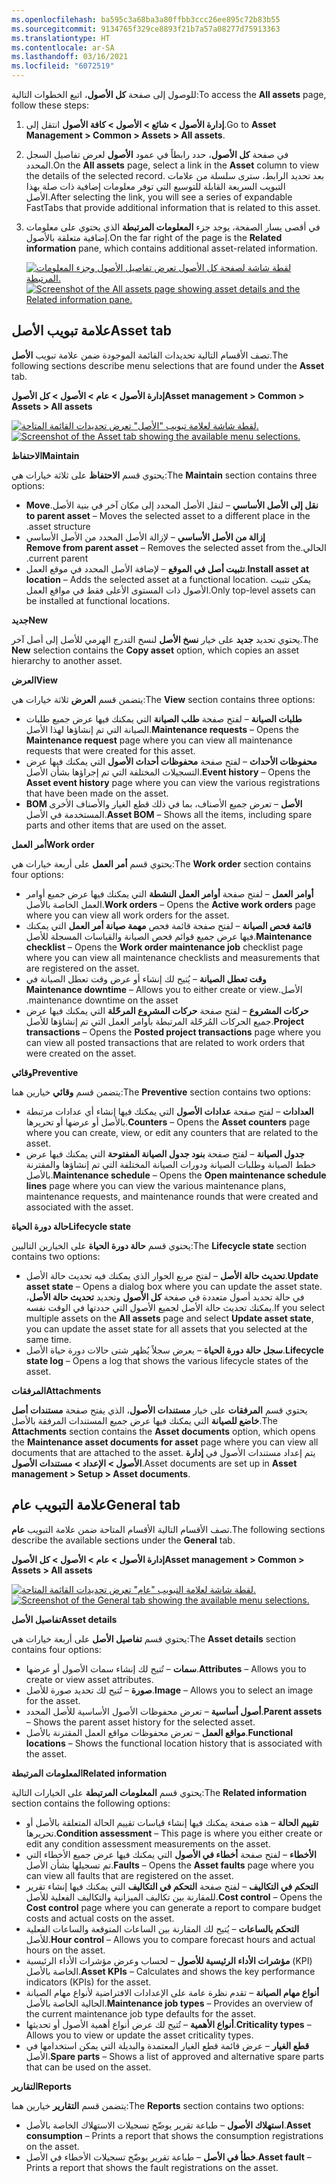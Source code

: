 ```yaml
---
ms.openlocfilehash: ba595c3a68ba3a80ffbb3ccc26ee895c72b83b55
ms.sourcegitcommit: 9134765f329ce8893f21b7a57a08277d75913363
ms.translationtype: HT
ms.contentlocale: ar-SA
ms.lasthandoff: 03/16/2021
ms.locfileid: "6072519"
---
```

<span data-ttu-id="be317-101">للوصول إلى صفحة **كل الأصول**، اتبع الخطوات التالية:</span><span class="sxs-lookup"><span data-stu-id="be317-101">To access the **All assets** page, follow these steps:</span></span>

1.  <span data-ttu-id="be317-102">انتقل إلى **‎إدارة الأصول > شائع > الأصول > كافة الأصول**.</span><span class="sxs-lookup"><span data-stu-id="be317-102">Go to **Asset Management > Common > Assets > All assets**.</span></span>
2.  <span data-ttu-id="be317-103">في صفحة **كل الأصول**، حدد رابطاً في عمود **الأصول** لعرض تفاصيل السجل المحدد.</span><span class="sxs-lookup"><span data-stu-id="be317-103">On the **All assets** page, select a link in the **Asset** column to view the details of the selected record.</span></span> <span data-ttu-id="be317-104">بعد تحديد الرابط، سترى سلسلة من علامات التبويب السريعة القابلة للتوسيع التي توفر معلومات إضافية ذات صلة بهذا الأصل.</span><span class="sxs-lookup"><span data-stu-id="be317-104">After selecting the link, you will see a series of expandable FastTabs that provide additional information that is related to this asset.</span></span> 
3.  <span data-ttu-id="be317-105">في أقصى يسار الصفحة، يوجد جزء **المعلومات المرتبطة** الذي يحتوي على معلومات إضافية متعلقة بالأصول.</span><span class="sxs-lookup"><span data-stu-id="be317-105">On the far right of the page is the **Related information** pane, which contains additional asset-related information.</span></span> 

    <span data-ttu-id="be317-106">[![لقطة شاشة لصفحة كل الأصول تعرض تفاصيل الأصول وجزء المعلومات المرتبطة.](../media/asset-details-ssm.png)](../media/asset-details-ssm.png#lightbox)</span><span class="sxs-lookup"><span data-stu-id="be317-106">[![Screenshot of the All assets page showing asset details and the Related information pane.](../media/asset-details-ssm.png)](../media/asset-details-ssm.png#lightbox)</span></span>
 

## <a name="asset-tab"></a><span data-ttu-id="be317-107">علامة تبويب الأصل</span><span class="sxs-lookup"><span data-stu-id="be317-107">Asset tab</span></span>
<span data-ttu-id="be317-108">تصف الأقسام التالية تحديدات القائمة الموجودة ضمن علامة تبويب **الأصل**.</span><span class="sxs-lookup"><span data-stu-id="be317-108">The following sections describe menu selections that are found under the **Asset** tab.</span></span>

<span data-ttu-id="be317-109">**‎إدارة الأصول > عام > الأصول > كل الأصول**</span><span class="sxs-lookup"><span data-stu-id="be317-109">**Asset management > Common > Assets > All assets**</span></span>

<span data-ttu-id="be317-110">[![لقطة شاشة لعلامة تبويب "الأصل" تعرض تحديدات القائمة المتاحة.](../media/all-assets-menu-ssm.png)](../media/all-assets-menu-ssm.png#lightbox)</span><span class="sxs-lookup"><span data-stu-id="be317-110">[![Screenshot of the Asset tab showing the available menu selections.](../media/all-assets-menu-ssm.png)](../media/all-assets-menu-ssm.png#lightbox)</span></span>

<span data-ttu-id="be317-111">**الاحتفاظ**</span><span class="sxs-lookup"><span data-stu-id="be317-111">**Maintain**</span></span>

<span data-ttu-id="be317-112">يحتوي قسم **الاحتفاظ** على ثلاثة خيارات هي:</span><span class="sxs-lookup"><span data-stu-id="be317-112">The **Maintain** section contains three options:</span></span>

- <span data-ttu-id="be317-113">**‬‏‫نقل إلى الأصل الأساسي** – لنقل الأصل المحدد إلى مكان آخر في بنية الأصل.</span><span class="sxs-lookup"><span data-stu-id="be317-113">**Move to parent asset** – Moves the selected asset to a different place in the asset structure.</span></span>
- <span data-ttu-id="be317-114">**‏‫إزالة من الأصل الأساسي** – لإزالة الأصل المحدد من الأصل الأساسي الحالي.</span><span class="sxs-lookup"><span data-stu-id="be317-114">**Remove from parent asset** – Removes the selected asset from the current parent.</span></span>
- <span data-ttu-id="be317-115">**تثبيت أصل في الموقع** – لإضافة الأصل المحدد في موقع العمل.</span><span class="sxs-lookup"><span data-stu-id="be317-115">**Install asset at location** – Adds the selected asset at a functional location.</span></span> <span data-ttu-id="be317-116">يمكن تثبيت الأصول ذات المستوى الأعلى فقط في مواقع العمل.</span><span class="sxs-lookup"><span data-stu-id="be317-116">Only top-level assets can be installed at functional locations.</span></span>


<span data-ttu-id="be317-117">**جديد**</span><span class="sxs-lookup"><span data-stu-id="be317-117">**New**</span></span>

<span data-ttu-id="be317-118">يحتوي تحديد **جديد** على خيار **نسخ الأصل** لنسخ التدرج الهرمي للأصل إلى أصل آخر.</span><span class="sxs-lookup"><span data-stu-id="be317-118">The **New** selection contains the **Copy asset** option, which copies an asset hierarchy to another asset.</span></span>

<span data-ttu-id="be317-119">**العرض**</span><span class="sxs-lookup"><span data-stu-id="be317-119">**View**</span></span>

<span data-ttu-id="be317-120">يتضمن قسم **العرض** ثلاثة خيارات هي:</span><span class="sxs-lookup"><span data-stu-id="be317-120">The **View** section contains three options:</span></span>

- <span data-ttu-id="be317-121">**طلبات الصيانة** – لفتح صفحة **طلب الصيانة** التي يمكنك فيها عرض جميع طلبات الصيانة التي تم إنشاؤها لهذا الأصل.</span><span class="sxs-lookup"><span data-stu-id="be317-121">**Maintenance requests** – Opens the **Maintenance request** page where you can view all maintenance requests that were created for this asset.</span></span>
- <span data-ttu-id="be317-122">**محفوظات الأحداث** – لفتح صفحة **محفوظات أحداث الأصول** التي يمكنك فيها عرض التسجيلات المختلفة التي تم إجراؤها بشأن الأصل.</span><span class="sxs-lookup"><span data-stu-id="be317-122">**Event history** – Opens the **Asset event history** page where you can view the various registrations that have been made on the asset.</span></span>
- <span data-ttu-id="be317-123">**BOM الأصل** – تعرض جميع الأصناف، بما في ذلك قطع الغيار والأصناف الأخرى المستخدمة في الأصل.</span><span class="sxs-lookup"><span data-stu-id="be317-123">**Asset BOM** – Shows all the items, including spare parts and other items that are used on the asset.</span></span>

<span data-ttu-id="be317-124">**أمر العمل**</span><span class="sxs-lookup"><span data-stu-id="be317-124">**Work order**</span></span>

<span data-ttu-id="be317-125">يحتوي قسم **أمر العمل** على أربعة خيارات هي:</span><span class="sxs-lookup"><span data-stu-id="be317-125">The **Work order** section contains four options:</span></span>

- <span data-ttu-id="be317-126">**أوامر العمل** – لفتح صفحة **أوامر العمل النشطة** التي يمكنك فيها عرض جميع أوامر العمل الخاصة بالأصل.</span><span class="sxs-lookup"><span data-stu-id="be317-126">**Work orders** – Opens the **Active work orders** page where you can view all work orders for the asset.</span></span>
- <span data-ttu-id="be317-127">**قائمة فحص الصيانة** – لفتح صفحة قائمة فحص **مهمة صيانة أمر العمل** التي يمكنك فيها عرض جميع قوائم فحص الصيانة والقياسات المسجلة للأصل.</span><span class="sxs-lookup"><span data-stu-id="be317-127">**Maintenance checklist** – Opens the **Work order maintenance job** checklist page where you can view all maintenance checklists and measurements that are registered on the asset.</span></span>
- <span data-ttu-id="be317-128">**‏‫وقت تعطل الصيانة** – يُتيح لك إنشاء أو عرض وقت تعطل الصيانة في الأصل.</span><span class="sxs-lookup"><span data-stu-id="be317-128">**Maintenance downtime** – Allows you to either create or view maintenance downtime on the asset.</span></span>
- <span data-ttu-id="be317-129">**حركات المشروع** – لفتح صفحة **حركات المشروع المرحّلة** التي يمكنك فيها عرض جميع الحركات المُرحّلة المرتبطة بأوامر العمل التي تم إنشاؤها للأصل.</span><span class="sxs-lookup"><span data-stu-id="be317-129">**Project transactions** – Opens the **Posted project transactions** page where you can view all posted transactions that are related to work orders that were created on the asset.</span></span>

<span data-ttu-id="be317-130">**وقائي**</span><span class="sxs-lookup"><span data-stu-id="be317-130">**Preventive**</span></span>

<span data-ttu-id="be317-131">يتضمن قسم **وقائي** خيارين هما:</span><span class="sxs-lookup"><span data-stu-id="be317-131">The **Preventive** section contains two options:</span></span>

- <span data-ttu-id="be317-132">**العدادات** – لفتح صفحة **عدادات الأصول** التي يمكنك فيها إنشاء أي عدادات مرتبطة بالأصل أو عرضها أو تحريرها.</span><span class="sxs-lookup"><span data-stu-id="be317-132">**Counters** – Opens the **Asset counters** page where you can create, view, or edit any counters that are related to the asset.</span></span>
- <span data-ttu-id="be317-133">**جدول الصيانة** – لفتح صفحة **بنود جدول الصيانة المفتوحة** التي يمكنك فيها عرض خطط الصيانة وطلبات الصيانة ودورات الصيانة المختلفة التي تم إنشاؤها والمقترنة بالأصل.</span><span class="sxs-lookup"><span data-stu-id="be317-133">**Maintenance schedule** – Opens the **Open maintenance schedule lines** page where you can view the various maintenance plans, maintenance requests, and maintenance rounds that were created and associated with the asset.</span></span>


<span data-ttu-id="be317-134">**حالة دورة الحياة**</span><span class="sxs-lookup"><span data-stu-id="be317-134">**Lifecycle state**</span></span>

<span data-ttu-id="be317-135">يحتوي قسم **حالة دورة الحياة** على الخيارين التاليين:</span><span class="sxs-lookup"><span data-stu-id="be317-135">The **Lifecycle state** section contains two options:</span></span>

- <span data-ttu-id="be317-136">**تحديث حالة الأصل** – لفتح مربع الحوار الذي يمكنك فيه تحديث حالة الأصل.</span><span class="sxs-lookup"><span data-stu-id="be317-136">**Update asset state** – Opens a dialog box where you can update the asset state.</span></span> <span data-ttu-id="be317-137">في حالة تحديد أصول متعددة في صفحة **كل الأصول** وتحديد **تحديث حالة الأصل**، يمكنك تحديث حالة الأصل لجميع الأصول التي حددتها في الوقت نفسه.</span><span class="sxs-lookup"><span data-stu-id="be317-137">If you select multiple assets on the **All assets** page and select **Update asset state**, you can update the asset state for all assets that you selected at the same time.</span></span>
- <span data-ttu-id="be317-138">**سجل حالة دورة الحياة** – يعرض سجلاً يُظهر شتى حالات دورة حياة الأصل‬.</span><span class="sxs-lookup"><span data-stu-id="be317-138">**Lifecycle state log** – Opens a log that shows the various lifecycle states of the asset.</span></span>

<span data-ttu-id="be317-139">**المرفقات‬**</span><span class="sxs-lookup"><span data-stu-id="be317-139">**Attachments**</span></span>

<span data-ttu-id="be317-140">يحتوي قسم **المرفقات** على خيار **مستندات الأصول**، الذي يفتح صفحة **مستندات أصل خاضع للصيانة** التي يمكنك فيها عرض جميع المستندات المرفقة بالأصل.</span><span class="sxs-lookup"><span data-stu-id="be317-140">The **Attachments** section contains the **Asset documents** option, which opens the **Maintenance asset documents for asset** page where you can view all documents that are attached to the asset.</span></span> <span data-ttu-id="be317-141">يتم إعداد مستندات الأصول في **إدارة الأصول > الإعداد > مستندات الأصول**.</span><span class="sxs-lookup"><span data-stu-id="be317-141">Asset documents are set up in **Asset management > Setup > Asset documents**.</span></span> 

## <a name="general-tab"></a><span data-ttu-id="be317-142">علامة التبويب عام</span><span class="sxs-lookup"><span data-stu-id="be317-142">General tab</span></span>
<span data-ttu-id="be317-143">تصف الأقسام التالية الأقسام المتاحة ضمن علامة التبويب **عام**.</span><span class="sxs-lookup"><span data-stu-id="be317-143">The following sections describe the available sections under the **General** tab.</span></span>

<span data-ttu-id="be317-144">**‎إدارة الأصول > عام > الأصول > كل الأصول**</span><span class="sxs-lookup"><span data-stu-id="be317-144">**Asset management > Common > Assets > All assets**</span></span>

<span data-ttu-id="be317-145">[![لقطة شاشة لعلامة التبويب "عام" تعرض تحديدات القائمة المتاحة.](../media/all-assets-general-menu-ssm.png)](../media/all-assets-general-menu-ssm.png#lightbox)</span><span class="sxs-lookup"><span data-stu-id="be317-145">[![Screenshot of the General tab showing the available menu selections.](../media/all-assets-general-menu-ssm.png)](../media/all-assets-general-menu-ssm.png#lightbox)</span></span>
 

<span data-ttu-id="be317-146">**تفاصيل الأصل**</span><span class="sxs-lookup"><span data-stu-id="be317-146">**Asset details**</span></span>

<span data-ttu-id="be317-147">يحتوي قسم **تفاصيل الأصل** على أربعة خيارات هي:</span><span class="sxs-lookup"><span data-stu-id="be317-147">The **Asset details** section contains four options:</span></span>

- <span data-ttu-id="be317-148">**سمات** – تُتيح لك إنشاء سمات الأصول أو عرضها.</span><span class="sxs-lookup"><span data-stu-id="be317-148">**Attributes** – Allows you to create or view asset attributes.</span></span>
- <span data-ttu-id="be317-149">**صورة** – تُتيح لك تحديد صورة للأصل.</span><span class="sxs-lookup"><span data-stu-id="be317-149">**Image** – Allows you to select an image for the asset.</span></span>
- <span data-ttu-id="be317-150">**أصول أساسية** – تعرض محفوظات الأصول الأساسية للأصل المحدد.</span><span class="sxs-lookup"><span data-stu-id="be317-150">**Parent assets** – Shows the parent asset history for the selected asset.</span></span>
- <span data-ttu-id="be317-151">**مواقع العمل** – تعرض محفوظات مواقع العمل المقترنة بالأصل.</span><span class="sxs-lookup"><span data-stu-id="be317-151">**Functional locations** – Shows the functional location history that is associated with the asset.</span></span>


<span data-ttu-id="be317-152">**المعلومات المرتبطة**</span><span class="sxs-lookup"><span data-stu-id="be317-152">**Related information**</span></span>

<span data-ttu-id="be317-153">يحتوي قسم **المعلومات المرتبطة** على الخيارات التالية:</span><span class="sxs-lookup"><span data-stu-id="be317-153">The **Related information** section contains the following options:</span></span>

- <span data-ttu-id="be317-154">**تقييم الحالة** – هذه صفحة يمكنك فيها إنشاء قياسات تقييم الحالة المتعلقة بالأصل أو تحريرها.</span><span class="sxs-lookup"><span data-stu-id="be317-154">**Condition assessment** – This page is where you either create or edit any condition assessment measurements on the asset.</span></span>
- <span data-ttu-id="be317-155">**الأخطاء** – لفتح صفحة **أخطاء في الأصول** التي يمكنك فيها عرض جميع الأخطاء التي تم تسجيلها بشأن الأصل.</span><span class="sxs-lookup"><span data-stu-id="be317-155">**Faults** – Opens the **Asset faults** page where you can view all faults that are registered on the asset.</span></span>
- <span data-ttu-id="be317-156">**التحكم في التكاليف** – لفتح صفحة **التحكم في التكاليف** التي يمكنك فيها إنشاء تقرير للمقارنة بين تكاليف الميزانية والتكاليف الفعلية للأصل.</span><span class="sxs-lookup"><span data-stu-id="be317-156">**Cost control** – Opens the **Cost control** page where you can generate a report to compare budget costs and actual costs on the asset.</span></span>
- <span data-ttu-id="be317-157">**التحكم بالساعات** – يُتيح لك المقارنة بين الساعات المتوقعة والساعات الفعلية للأصل.</span><span class="sxs-lookup"><span data-stu-id="be317-157">**Hour control** – Allows you to compare forecast hours and actual hours on the asset.</span></span>
- <span data-ttu-id="be317-158">**مؤشرات الأداء الرئيسية‬ للأصول** – لحساب وعرض مؤشرات الأداء الرئيسية (KPI) الخاصة بالأصل.</span><span class="sxs-lookup"><span data-stu-id="be317-158">**Asset KPIs** – Calculates and shows the key performance indicators (KPIs) for the asset.</span></span>
- <span data-ttu-id="be317-159">**‏‫أنواع مهام الصيانة‬** – تقدم نظرة عامة على الإعدادات الافتراضية لأنواع مهام الصيانة الحالية الخاصة بالأصل.</span><span class="sxs-lookup"><span data-stu-id="be317-159">**Maintenance job types** – Provides an overview of the current maintenance job type defaults for the asset.</span></span>
- <span data-ttu-id="be317-160">**أنواع الأهمية** – تُتيح لك عرض أنواع أهمية الأصول أو تحديثها.</span><span class="sxs-lookup"><span data-stu-id="be317-160">**Criticality types** – Allows you to view or update the asset criticality types.</span></span> 
- <span data-ttu-id="be317-161">**قطع الغيار** – عرض قائمة قطع الغيار المعتمدة والبديلة التي يمكن استخدامها في الأصل.</span><span class="sxs-lookup"><span data-stu-id="be317-161">**Spare parts** – Shows a list of approved and alternative spare parts that can be used on the asset.</span></span>


<span data-ttu-id="be317-162">**التقارير**</span><span class="sxs-lookup"><span data-stu-id="be317-162">**Reports**</span></span>

<span data-ttu-id="be317-163">يتضمن قسم **التقارير** خيارين هما:</span><span class="sxs-lookup"><span data-stu-id="be317-163">The **Reports** section contains two options:</span></span>

- <span data-ttu-id="be317-164">**استهلاك الأصول** – طباعة تقرير يوضّح تسجيلات الاستهلاك الخاصة بالأصل.</span><span class="sxs-lookup"><span data-stu-id="be317-164">**Asset consumption** – Prints a report that shows the consumption registrations on the asset.</span></span>
- <span data-ttu-id="be317-165">**خطأ في الأصل** – طباعة تقرير يوضّح تسجيلات الأخطاء في الأصل.</span><span class="sxs-lookup"><span data-stu-id="be317-165">**Asset fault** – Prints a report that shows the fault registrations on the asset.</span></span> 


